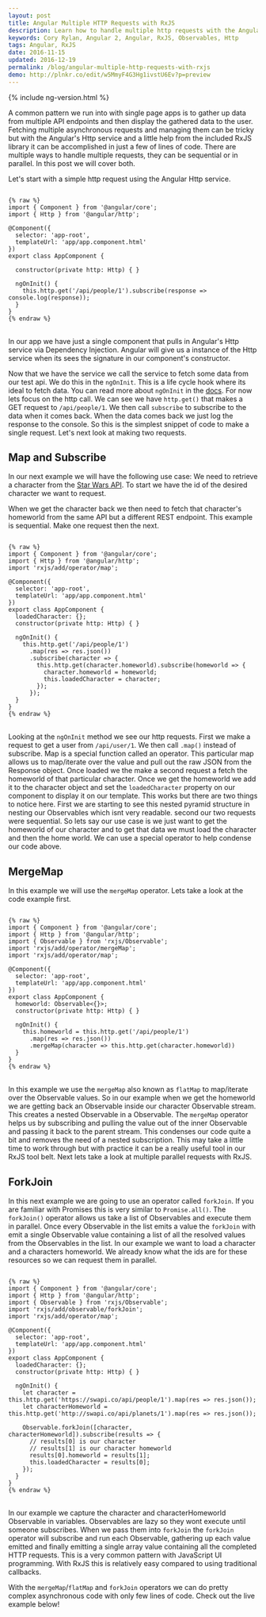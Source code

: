 ```yaml
---
layout: post
title: Angular Multiple HTTP Requests with RxJS
description: Learn how to handle multiple http requests with the Angular Http service and RxJS mergeMap.
keywords: Cory Rylan, Angular 2, Angular, RxJS, Observables, Http
tags: Angular, RxJS
date: 2016-11-15
updated: 2016-12-19
permalink: /blog/angular-multiple-http-requests-with-rxjs
demo: http://plnkr.co/edit/w5MmyF4G3Hg1ivstU6Ev?p=preview
---
```


{% include ng-version.html %}

A common pattern we run into with single page apps is to gather up data from multiple API endpoints and 
then display the gathered data to the user. Fetching multiple asynchronous requests and managing them
can be tricky but with the Angular's Http service and a little help from the included RxJS library 
it can be accomplished in just a few of lines of code. There are multiple ways to handle multiple requests, 
they can be sequential or in parallel. In this post we will cover both.

Let's start with a simple http request using the Angular Http service.

<pre class="language-javascript">
<code>
{% raw %}
import { Component } from '@angular/core';
import { Http } from '@angular/http';

@Component({
  selector: 'app-root',
  templateUrl: 'app/app.component.html'
})
export class AppComponent {

  constructor(private http: Http) { }
  
  ngOnInit() {
    this.http.get('/api/people/1').subscribe(response => console.log(response));
  }
}
{% endraw %}
</code>
</pre>

In our app we have just a single component that pulls in Angular's Http service via Dependency Injection. Angular 
will give us a instance of the Http service when its sees the signature in our component's constructor. 

Now that we have the service we call the service to fetch some data from our test api. We do this in the `ngOnInit`. 
This is a life cycle hook where its ideal to fetch data. You can read more about `ngOnInit` in the <a href="#">docs</a>. 
For now lets focus on the http call. We can see we have `http.get()` that makes a GET request to `/api/people/1`. We then 
call `subscribe` to subscribe to the data when it comes back. When the data comes back we just log the
response to the console. So this is the simplest snippet of code to make a single request. Let's next look at 
making two requests.

## Map and Subscribe

In our next example we will have the following use case: We need to retrieve a character from 
the <a href="https://swapi.co/">Star Wars API</a>. To start we have the id of the desired character we want to request.

When we get the character back we then need to fetch that character's homeworld from the same API but a different REST endpoint. 
This example is sequential. Make one request then the next.

<pre class="language-javascript">
<code>
{% raw %}
import { Component } from '@angular/core';
import { Http } from '@angular/http';
import 'rxjs/add/operator/map';

@Component({
  selector: 'app-root',
  templateUrl: 'app/app.component.html'
})
export class AppComponent {
  loadedCharacter: {};
  constructor(private http: Http) { }
  
  ngOnInit() {
    this.http.get('/api/people/1')
      .map(res => res.json())
      .subscribe(character => {
        this.http.get(character.homeworld).subscribe(homeworld => {
          character.homeworld = homeworld;
          this.loadedCharacter = character;
        });
      });
  }
}
{% endraw %}
</code>
</pre>

Looking at the `ngOnInit` method we see our http requests. First we make a request to get
a user from `/api/user/1`. We then call `.map()` instead of subscribe. Map is a special function 
called an operator. This particular map allows us to map/iterate over the 
value and pull out the raw JSON from the Response object. Once loaded we the make a second request a fetch the homeworld
of that particular character. Once we get the homeworld we add it to the character object and set the `loadedCharacter`
property on our component to display it on our template. This works but there are two things to notice here. First
we are starting to see this nested pyramid structure in nesting our Observables which isnt very readable. second
our two requests were sequential. So lets say our use case is we just want to get the homeworld of our character and
to get that data we must load the character and then the home world. We can use a special operator to help
condense our code above.

## MergeMap

In this example we will use the `mergeMap` operator. Lets take a look at the code example first.

<pre class="language-javascript">
<code>
{% raw %}
import { Component } from '@angular/core';
import { Http } from '@angular/http';
import { Observable } from 'rxjs/Observable';
import 'rxjs/add/operator/mergeMap';
import 'rxjs/add/operator/map';

@Component({
  selector: 'app-root',
  templateUrl: 'app/app.component.html'
})
export class AppComponent {
  homeworld: Observable<{}>;
  constructor(private http: Http) { }
  
  ngOnInit() {
    this.homeworld = this.http.get('/api/people/1')
      .map(res => res.json())
      .mergeMap(character => this.http.get(character.homeworld))
  }
}
{% endraw %}
</code>
</pre>

In this example we use the `mergeMap` also known as `flatMap` to map/iterate over the Observable values. 
So in our example when we get the homeworld we are getting back an Observable inside our character 
Observable stream. This creates a nested Observable in a Observable. The `mergeMap` operator helps 
us by subscribing and pulling the value out of the inner Observable and passing it back to the parent stream. 
This condenses our code quite a bit and removes the need of a nested subscription. This may take a little 
time to work through but with practice it can be a really useful tool in our RxJS tool belt. Next lets 
take a look at multiple parallel requests with RxJS.

## ForkJoin

In this next example we are going to use an operator called `forkJoin`. If you are familiar with 
Promises this is very similar to `Promise.all()`. The `forkJoin()` operator allows us take a list
of Observables and execute them in parallel. Once every Observable in the list emits a value the `forkJoin`
with emit a single Observable value containing a list of all the resolved values from the Observables in the list.
In our example we want to load a character and a characters homeworld. We already know what the ids are for these 
resources so we can request them in parallel.

<pre class="language-javascript">
<code>
{% raw %}
import { Component } from '@angular/core';
import { Http } from '@angular/http';
import { Observable } from 'rxjs/Observable';
import 'rxjs/add/observable/forkJoin';
import 'rxjs/add/operator/map';

@Component({
  selector: 'app-root',
  templateUrl: 'app/app.component.html'
})
export class AppComponent {
  loadedCharacter: {};
  constructor(private http: Http) { }
  
  ngOnInit() {
    let character = this.http.get('https://swapi.co/api/people/1').map(res => res.json());
    let characterHomeworld = this.http.get('http://swapi.co/api/planets/1').map(res => res.json());

    Observable.forkJoin([character, characterHomeworld]).subscribe(results => {
      // results[0] is our character
      // results[1] is our character homeworld
      results[0].homeworld = results[1];
      this.loadedCharacter = results[0];
    });
  }
}
{% endraw %}
</code>
</pre>

In our example we capture the character and characterHomeworld Observable in variables. Observables are lazy
so they wont execute until someone subscribes. When we pass them into `forkJoin` the `forkJoin` operator will
subscribe and run each Observable, gathering up each value emitted and finally emitting a single array
value containing all the completed HTTP requests. This is a very common pattern with JavaScript UI programming.
With RxJS this is relatively easy compared to using traditional callbacks.

With the `mergeMap`/`flatMap` and `forkJoin` operators we can do pretty complex asynchronous 
code with only few lines of code. Check out the live example below!